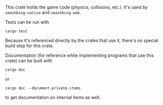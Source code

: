 This crate holds the game code (physics, collisions, etc.). It's used by
`smashbing-native` and `smashbing-web`.

Tests can be run with

    cargo test

Because it's referenced directly by the crates that use it, there's no
special build step for this crate.

Documentation (for reference while implementing programs that use this crate)
can be built with

    cargo doc

or

    cargo doc --document-private-items

to get documentation on internal items as well.
